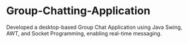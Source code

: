 # Group-Chatting-Application

Developed a desktop-based Group Chat Application using Java Swing, AWT, and Socket Programming, enabling real-time messaging.
